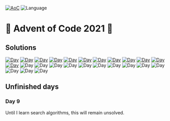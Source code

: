 <!-- Entries between SOLUTIONS and RESULTS tags are auto-generated -->

[![AoC](https://badgen.net/badge/AoC/2021/blue)](https://adventofcode.com/2021)
![Language](https://badgen.net/badge/Language/Java/blue)


# 🎄 Advent of Code 2021 🎄

## Solutions

<!--SOLUTIONS-->

[![Day](https://badgen.net/badge/01/%E2%98%85%E2%98%85/green)](src/main/java/aoc/day01)
[![Day](https://badgen.net/badge/02/%E2%98%85%E2%98%85/green)](src/main/java/aoc/day02)
[![Day](https://badgen.net/badge/03/%E2%98%85%E2%98%85/green)](src/main/java/aoc/day03)
[![Day](https://badgen.net/badge/04/%E2%98%85%E2%98%85/green)](src/main/java/aoc/day04)
[![Day](https://badgen.net/badge/05/%E2%98%85%E2%98%85/green)](src/main/java/aoc/day05)
[![Day](https://badgen.net/badge/06/%E2%98%85%E2%98%85/green)](src/main/java/aoc/day06)
[![Day](https://badgen.net/badge/07/%E2%98%85%E2%98%85/green)](src/main/java/aoc/day07)
[![Day](https://badgen.net/badge/08/%E2%98%85%E2%98%85/green)](src/main/java/aoc/day08)
[![Day](https://badgen.net/badge/09/%E2%98%85%E2%98%86/blue)](src/main/java/aoc/day09)
[![Day](https://badgen.net/badge/10/%E2%98%85%E2%98%85/green)](src/main/java/aoc/day10)
[![Day](https://badgen.net/badge/11/%E2%98%85%E2%98%85/green)](src/main/java/aoc/day11)
[![Day](https://badgen.net/badge/12/%E2%98%85%E2%98%85/green)](https://github.com/juliuxu/aoc2021/tree/master/src/day12)
![Day](https://badgen.net/badge/13/%E2%98%86%E2%98%86/gray)
![Day](https://badgen.net/badge/14/%E2%98%86%E2%98%86/gray)
![Day](https://badgen.net/badge/15/%E2%98%86%E2%98%86/gray)
![Day](https://badgen.net/badge/16/%E2%98%86%E2%98%86/gray)
![Day](https://badgen.net/badge/17/%E2%98%86%E2%98%86/gray)
![Day](https://badgen.net/badge/18/%E2%98%86%E2%98%86/gray)
![Day](https://badgen.net/badge/19/%E2%98%86%E2%98%86/gray)
![Day](https://badgen.net/badge/20/%E2%98%86%E2%98%86/gray)
![Day](https://badgen.net/badge/21/%E2%98%86%E2%98%86/gray)
![Day](https://badgen.net/badge/22/%E2%98%86%E2%98%86/gray)
![Day](https://badgen.net/badge/23/%E2%98%86%E2%98%86/gray)
![Day](https://badgen.net/badge/24/%E2%98%86%E2%98%86/gray)
![Day](https://badgen.net/badge/25/%E2%98%86%E2%98%86/gray)

## Unfinished days

### Day 9
Until I learn search algorithms, this will remain unsolved.
